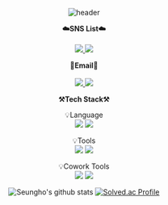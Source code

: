 <div align = "center">
  
![header](https://capsule-render.vercel.app/api?type=waving&color=black&height=200&section=header&text=Welcome&fontSize=60&animation=fadeIn&fontAlignY=38&desc=Seungho's%20GitHub%20Profile&descAlignY=55&descAlign=62)
<!-- SNS -->
<p>
  <Strong>☁️SNS List☁️</Strong><br><br>
  <!-- Instagram -->
  <a href="https://www.instagram.com/8_sh_8/" target="_blank">
    <img src="https://img.shields.io/badge/Instagram-CB3F7C?style=flat-square&logo=Instagram&logoColor=white"/>
  </a>
  <!-- Facebook -->
  <a href="https://www.facebook.com/profile.php?id=100007227038704" target="_blank">
    <img src="https://img.shields.io/badge/Facebook-1877F2?style=flat-square&logo=Facebook&logoColor=white"/>
  </a>
</p>

<!-- Email -->
<p>
  <Strong>📧Email📧</Strong><br><br>
  <a href="mailto:seungho3623@inha.edu" target="_blank">
    <img src="https://img.shields.io/badge/seungho3623@inha.edu-EA4335?style=flat-square&logo=Gmail&logoColor=white"/>
  </a>
  <a href="mailto:seungho3623@naver.com" target="_blank">
    <img src="https://img.shields.io/badge/seungho3623@naver.com-03C75A?style=flat-square&logo=Naver&logoColor=white"/>
  </a>
</p>

<!-- Tech Stack -->
<p>
    <Strong>⚒️Tech Stack⚒️</Strong><br>
</p>

<p display="inline-block">
    💡Language <br>
      <img src="https://img.shields.io/badge/C/C++-A8B9CC?style=for-the-badge&logo=C&logoColor=white">
      <img src="https://img.shields.io/badge/Java-007396?style=for-the-badge&logo=Java&logoColor=white"> 
</p>

<p display="inline-block">
    💡Tools <br>
      <img src="https://img.shields.io/badge/IntelliJ-000000?style=for-the-badge&logo=IntelliJ IDEA&logoColor=white">
      <img src="https://img.shields.io/badge/vscode-007ACC?style=for-the-badge&logo=Visual Studio Code&logoColor=white">
      <!--<img src="https://img.shields.io/badge/STM32-03234B?style=for-the-badge&logo=STMicroelectronics&logoColor=white">-->
</p>

<p display="inline-block">
    💡Cowork Tools <br>
      <img src="https://img.shields.io/badge/Github-000000?style=for-the-badge&logo=github&logoColor=white">
      <img src="https://img.shields.io/badge/Slack-000000?style=for-the-badge&logo=Slack&logoColor=white">
</p>
</div>

<div align = "center">
  
  ![Seungho's github stats](https://github-readme-stats.vercel.app/api?username=seungho3623&show_icons=true&theme=radical)
  [![Solved.ac Profile](http://mazassumnida.wtf/api/v2/generate_badge?boj=seungho3623)](https://solved.ac/seungho3623/)
  
 </div>
